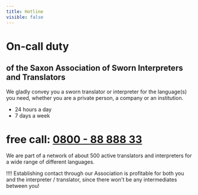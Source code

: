 ```yaml
---
title: Hotline
visible: false
---
```


# On-call duty
## of the Saxon Association of Sworn Interpreters and Translators

We gladly convey you a sworn translator or interpreter for the language(s) you need, whether you are a private person, a company or an institution.

* 24 hours a day
* 7 days a week

# free call: <a href="tel:08008888833">0800 - 88 888 33</a>

We are part of a network of about 500 active translators and interpreters for a wide range of different languages.

!!!! Establishing contact through our Association is profitable for both you and the interpreter / translator, since there won't be any intermediates between you!

<br>
<br>